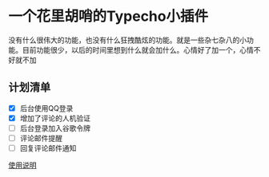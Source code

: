 # 一个花里胡哨的Typecho小插件

没有什么很伟大的功能，也没有什么狂拽酷炫的功能。就是一些杂七杂八的小功能。目前功能很少，以后的时间里想到什么就会加什么。心情好了加一个，心情不好就不加

## 计划清单
- [x] 后台使用QQ登录
- [x] 增加了评论的人机验证
- [ ] 后台登录加入谷歌令牌
- [ ] 评论邮件提醒
- [ ] 回复评论邮件通知

[使用说明](https://zrong.site/archives/cz1877.html)
